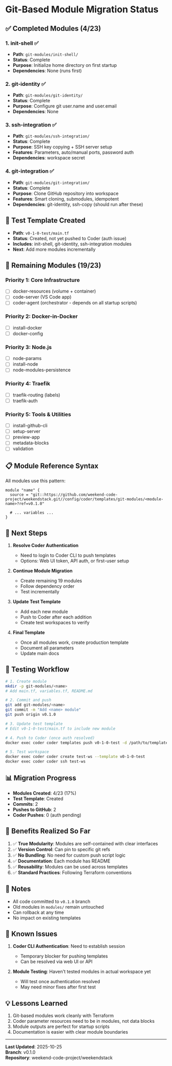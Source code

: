 # Git-Based Module Migration Status

## ✅ Completed Modules (4/23)

### 1. init-shell ✅
- **Path**: `git-modules/init-shell/`
- **Status**: Complete
- **Purpose**: Initialize home directory on first startup
- **Dependencies**: None (runs first)

### 2. git-identity ✅
- **Path**: `git-modules/git-identity/`
- **Status**: Complete
- **Purpose**: Configure git user.name and user.email
- **Dependencies**: None

### 3. ssh-integration ✅
- **Path**: `git-modules/ssh-integration/`
- **Status**: Complete
- **Purpose**: SSH key copying + SSH server setup
- **Features**: Parameters, auto/manual ports, password auth
- **Dependencies**: workspace secret

### 4. git-integration ✅
- **Path**: `git-modules/git-integration/`
- **Status**: Complete
- **Purpose**: Clone GitHub repository into workspace
- **Features**: Smart cloning, submodules, idempotent
- **Dependencies**: git-identity, ssh-copy (should run after these)

## 📝 Test Template Created
- **Path**: `v0-1-0-test/main.tf`
- **Status**: Created, not yet pushed to Coder (auth issue)
- **Includes**: init-shell, git-identity, ssh-integration modules
- **Next**: Add more modules incrementally

## 🚧 Remaining Modules (19/23)

### Priority 1: Core Infrastructure
- [ ] docker-resources (volume + container)
- [ ] code-server (VS Code app)
- [ ] coder-agent (orchestrator - depends on all startup scripts)

### Priority 2: Docker-in-Docker
- [ ] install-docker
- [ ] docker-config

### Priority 3: Node.js
- [ ] node-params
- [ ] install-node
- [ ] node-modules-persistence

### Priority 4: Traefik
- [ ] traefik-routing (labels)
- [ ] traefik-auth

### Priority 5: Tools & Utilities
- [ ] install-github-cli
- [ ] setup-server
- [ ] preview-app
- [ ] metadata-blocks
- [ ] validation

## 📋 Module Reference Syntax

All modules use this pattern:
```hcl
module "name" {
  source = "git::https://github.com/weekend-code-project/weekendstack.git//config/coder/templates/git-modules/<module-name>?ref=v0.1.0"
  
  # ... variables ...
}
```

## 🎯 Next Steps

1. **Resolve Coder Authentication**
   - Need to login to Coder CLI to push templates
   - Options: Web UI token, API auth, or first-user setup

2. **Continue Module Migration**
   - Create remaining 19 modules
   - Follow dependency order
   - Test incrementally

3. **Update Test Template**
   - Add each new module
   - Push to Coder after each addition
   - Create test workspaces to verify

4. **Final Template**
   - Once all modules work, create production template
   - Document all parameters
   - Update main docs

## 🔧 Testing Workflow

```bash
# 1. Create module
mkdir -p git-modules/<name>
# Add main.tf, variables.tf, README.md

# 2. Commit and push
git add git-modules/<name>
git commit -m "Add <name> module"
git push origin v0.1.0

# 3. Update test template
# Edit v0-1-0-test/main.tf to include new module

# 4. Push to Coder (once auth resolved)
docker exec coder coder templates push v0-1-0-test -d /path/to/template

# 5. Test workspace
docker exec coder coder create test-ws --template v0-1-0-test
docker exec coder coder ssh test-ws
```

## 📊 Migration Progress

- **Modules Created**: 4/23 (17%)
- **Test Template**: Created
- **Commits**: 2
- **Pushes to GitHub**: 2
- **Coder Pushes**: 0 (auth pending)

## 🎉 Benefits Realized So Far

1. ✅ **True Modularity**: Modules are self-contained with clear interfaces
2. ✅ **Version Control**: Can pin to specific git refs
3. ✅ **No Bundling**: No need for custom push script logic
4. ✅ **Documentation**: Each module has README
5. ✅ **Reusability**: Modules can be used across templates
6. ✅ **Standard Practices**: Following Terraform conventions

## 📝 Notes

- All code committed to `v0.1.0` branch
- Old modules in `modules/` remain untouched
- Can rollback at any time
- No impact on existing templates

## 🐛 Known Issues

1. **Coder CLI Authentication**: Need to establish session
   - Temporary blocker for pushing templates
   - Can be resolved via web UI or API
   
2. **Module Testing**: Haven't tested modules in actual workspace yet
   - Will test once authentication resolved
   - May need minor fixes after first test

## 💡 Lessons Learned

1. Git-based modules work cleanly with Terraform
2. Coder parameter resources need to be in modules, not data blocks
3. Module outputs are perfect for startup scripts
4. Documentation is easier with clear module boundaries

---

**Last Updated**: 2025-10-25  
**Branch**: v0.1.0  
**Repository**: weekend-code-project/weekendstack
